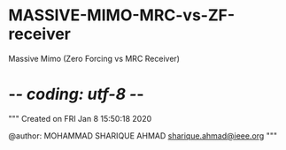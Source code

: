 # MASSIVE-MIMO-MRC-vs-ZF-receiver
Massive Mimo (Zero Forcing vs MRC Receiver)

# -*- coding: utf-8 -*-
"""
Created on FRI Jan 8 15:50:18 2020

@author: MOHAMMAD SHARIQUE AHMAD
sharique.ahmad@ieee.org
"""
